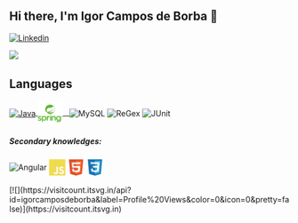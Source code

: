 ## Hi there, I'm Igor Campos de Borba 👋

  [![Linkedin](https://img.shields.io/badge/-LinkedIn-blue?style=flat&logo=Linkedin&logoColor=white)](https://www.linkedin.com/in/igor-campos-de-borba/)

<div>
  <img height="180em" src="https://github-readme-stats.vercel.app/api/top-langs/?username=igorcamposdeborba&layout=compact&langs_count=7&theme=nord&hide=c,c%2B%2B"/>
</div>

## Languages
<div style="display: inline_block">
  <a href="[https://github.com/igorcamposdeborba/JavaExercises](https://github.com/igorcamposdeborba?tab=repositories&q=&type=&language=java&sort=)">
    <img align="center" alt="Java" height="60" width="auto" src="https://cdn.icon-icons.com/icons2/2415/PNG/512/java_original_wordmark_logo_icon_146459.png">
  </a>
  <a href="[[https://github.com/igorcamposdeborba/JavaExercises](https://github.com/igorcamposdeborba/SpringBoot_Angular_site_adocaoPet)]">
  <img align="center" alt="SpringBoot" height="45" width="auto" src="https://github.com/devicons/devicon/blob/master/icons/spring/spring-original-wordmark.svg"> &nbsp
  </a>
  <img align="center" alt="MySQL" height="60" width="auto" src="https://cdn.icon-icons.com/icons2/2415/PNG/512/mysql_original_wordmark_logo_icon_146417.png">
  
  <img align="center" alt="ReGex" height="40" width="auto" src="https://upload.wikimedia.org/wikipedia/commons/thumb/d/d3/Toolbaricon_RegEx.svg/1920px-Toolbaricon_RegEx.svg.png?20140920212741">  
  <img align="center" alt="JUnit" height="25" width="auto" src="https://upload.wikimedia.org/wikipedia/commons/5/59/JUnit_5_Banner.png">

  ##### Secondary knowledges:
  <img align="center" alt="Angular" height="27" width="auto" src="https://brandslogos.com/wp-content/uploads/images/large/angular-logo-1.png"> 
  <img align="center" alt="JavaScript" height="30" width="auto" src="https://raw.githubusercontent.com/devicons/devicon/master/icons/javascript/javascript-plain.svg">
  <img align="center" alt="HTML" height="30" width="auto" src="https://raw.githubusercontent.com/devicons/devicon/master/icons/html5/html5-original.svg">
  <img align="center" alt="CSS" height="30" width="auto" src="https://raw.githubusercontent.com/devicons/devicon/master/icons/css3/css3-original.svg">
</div>
<br>
[![](https://visitcount.itsvg.in/api?id=igorcamposdeborba&label=Profile%20Views&color=0&icon=0&pretty=false)](https://visitcount.itsvg.in)
